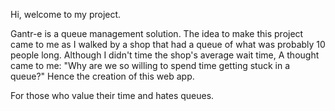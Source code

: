 Hi, welcome to my project.

Gantr-e is a queue management solution.
The idea to make this project came to me as I walked by a shop that had a queue of what was probably 10 people long.
Although I didn't time the shop's average wait time, A thought came to me:
"Why are we so willing to spend time getting stuck in a queue?"
Hence the creation of this web app.

For those who value their time and hates queues.
